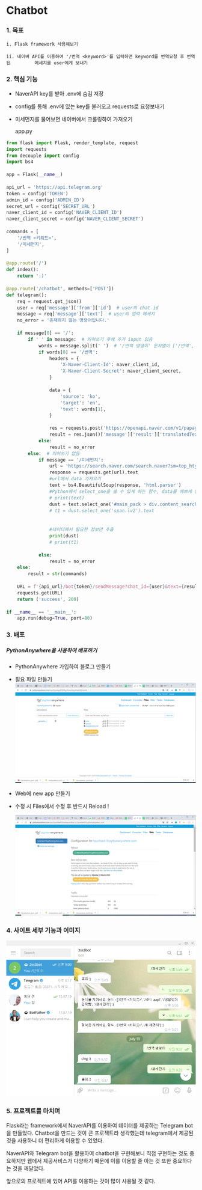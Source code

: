# Chatbot

### 1. 목표


	i. Flask framework 사용해보기

	ii. 네이버 API를 이용하여 '/번역 <keyword>'를 입력하면 keyword를 번역요청 후 번역된 		메세지를 user에게 보내기


### 2. 핵심 기능

- NaverAPI key를 받아 .env에 숨김 저장

- config를 통해 .env에 있는 key를 불러오고 requests로 요청보내기

- 미세먼지를 물어보면 네이버에서 크롤링하여 가져오기

  app.py

```python
from flask import Flask, render_template, request
import requests
from decouple import config
import bs4

app = Flask(__name__)

api_url = 'https://api.telegram.org'
token = config('TOKEN')
admin_id = config('ADMIN_ID')
secret_url = config('SECRET_URL')
naver_client_id = config('NAVER_CLIENT_ID')
naver_client_secret = config('NAVER_CLIENT_SECRET')

commands = [
    '/번역 <키워드>',
    '/미세먼지',
]

@app.route('/')
def index():
    return ':)'

@app.route('/chatbot', methods=['POST'])
def telegram():
    req = request.get_json()
    user = req['message']['from']['id']  # user의 chat id
    message = req['message']['text']  # user의 입력 메세지
    no_error = '존재하지 않는 명령어입니다.'

    if message[0] == '/':
        if ' ' in message:  # 띄어쓰기 후에 추가 input 있음
            words = message.split(' ')  # '/번역 댕댕이' 문자열이 ['/번역', '댕댕이'] 리스트로 바뀜
            if words[0] == '/번역':
                headers = {
                    'X-Naver-Client-Id': naver_client_id,
                    'X-Naver-Client-Secret': naver_client_secret,
                }

                data = {
                    'source': 'ko',
                    'target': 'en',
                    'text': words[1],
                }

                res = requests.post('https://openapi.naver.com/v1/papago/n2mt', data=data, headers=headers)
                result = res.json()['message']['result']['translatedText']  # 번역결과
            else:
                result = no_error
        else:  # 띄어쓰기 없음
            if message == '/미세먼지':
                url = 'https://search.naver.com/search.naver?sm=top_hty&fbm=0&ie=utf8&query=%EB%AF%B8%EC%84%B8%EB%A8%BC%EC%A7%80'
                response = requests.get(url).text
                #url에서 data 가져오기
                text = bs4.BeautifulSoup(response, 'html.parser')
                #Python에서 select_one을 쓸 수 있게 하는 함수, data를 예쁘게 만들어서 알아볼 수 있게 함.
                # print(text)
                dust = text.select_one('#main_pack > div.content_search.section._atmospheric_environment > div > div.contents03_sub > div > div > div.main_box > div.detail_box > div.tb_scroll > table > tbody').text.replace('   ', ', ')
                # t1 = dust.select_one('span.lv2').text


                #데이터에서 필요한 정보만 추출
                print(dust)
                # print(t1)

            else:
                result = no_error
    else:
        result = str(commands)

    URL = f'{api_url}/bot{token}/sendMessage?chat_id={user}&text={result} :)'
    requests.get(URL)
    return ('success', 200)

if __name__ == '__main__':
    app.run(debug=True, port=80)
```



### 3. 배포

##### PythonAnywhere을 사용하여 배포하기

* PythonAnywhere 가입하여 블로그 만들기

* 필요 파일 만들기![1577102553834](./images/1577102553834.png)

* Web에 new app 만들기

* 수정 시 Files에서 수정 후 반드시 Reload !

  ![1577102501395](./images/1577102501395.png)



### 4. 사이트 세부 기능과 이미지

![1576364115668](./images/1576325019267.png)

### 5. 프로젝트를 마치며

Flask라는 framework에서 NaverAPI를 이용하여 데이터를 제공하는 Telegram bot을 만들었다. Chatbot을 만드는 것이 큰 프로젝트라 생각했는데 telegram에서 제공된 것을 사용하니 더 편리하게 이용할 수 있었다. 

NaverAPI와 Telegram bot을 활용하여 chatbot을 구현해보니 직접 구현하는 것도 중요하지만 웹에서 제공서비스가 다양하기 때문에 이를 이용할 줄 아는 것 또한 중요하다는 것을 깨달았다.

앞으로의 프로젝트에 있어 API를 이용하는 것이 많이 사용될 것 같다.
